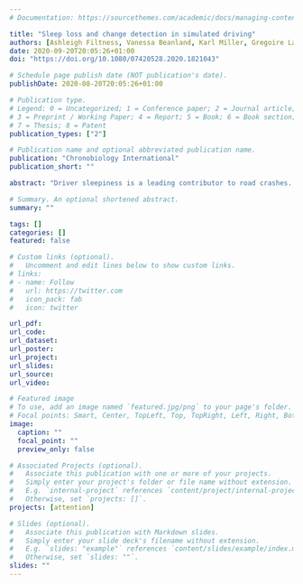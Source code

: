 ```yaml
---
# Documentation: https://sourcethemes.com/academic/docs/managing-content/

title: "Sleep loss and change detection in simulated driving"
authors: [Ashleigh Filtness, Vanessa Beanland, Karl Miller, Gregoire Larue, Alana Hawkins]
date: 2020-09-20T20:05:26+01:00
doi: "https://doi.org/10.1080/07420528.2020.1821043"

# Schedule page publish date (NOT publication's date).
publishDate: 2020-08-20T20:05:26+01:00

# Publication type.
# Legend: 0 = Uncategorized; 1 = Conference paper; 2 = Journal article;
# 3 = Preprint / Working Paper; 4 = Report; 5 = Book; 6 = Book section;
# 7 = Thesis; 8 = Patent
publication_types: ["2"]

# Publication name and optional abbreviated publication name.
publication: "Chronobiology International"
publication_short: ""

abstract: "Driver sleepiness is a leading contributor to road crashes. Sleep-related crashes are more likely to involve collision with a stationary object than non-sleep-related crashes. The mechanism underpinning this is unknown; one potential explanation may be an increased propensity for change blindness. Twenty-four drivers with at least one year of independent driving experience completed two simulated drives: one following a normal night of sleep (7–8 h) and one following sleep restriction (5 h). The drive consisted of 5 laps of an 11.3 km circuit, taking approximately 45 min. Each lap comprised half urban and half rural driving environments. Twenty times during the drive the visual screen was blanked for 500 ms, and when it reappeared participants were asked whether there were any changes. Twelve times a change occurred, and eight times no change occurred. Additionally, four unexpected changes occurred; for example, the language of the road signs was changed from English to German. At the end of each drive, participants were asked if anything unusual occurred. Sleep loss resulted in significantly increased subjective sleepiness and subjective workload. Driving in an urban environment did not increase alertness; subjective sleepiness ratings did not significantly differ between urban and rural environments. Change detection accuracy for both cued and unexpected changes was not significantly affected by sleep loss. In line with previous research, accuracy was greater for changes with high safety relevance and those occurring in rural environments. Collectively the findings of the study suggest that increase change blindness is probably not a contributor to sleep-related road crashes; however, future on-road research and with greater levels of sleep loss is needed to confirm findings."

# Summary. An optional shortened abstract.
summary: ""

tags: []
categories: []
featured: false

# Custom links (optional).
#   Uncomment and edit lines below to show custom links.
# links:
# - name: Follow
#   url: https://twitter.com
#   icon_pack: fab
#   icon: twitter

url_pdf:
url_code:
url_dataset:
url_poster:
url_project:
url_slides:
url_source:
url_video:

# Featured image
# To use, add an image named `featured.jpg/png` to your page's folder. 
# Focal points: Smart, Center, TopLeft, Top, TopRight, Left, Right, BottomLeft, Bottom, BottomRight.
image:
  caption: ""
  focal_point: ""
  preview_only: false

# Associated Projects (optional).
#   Associate this publication with one or more of your projects.
#   Simply enter your project's folder or file name without extension.
#   E.g. `internal-project` references `content/project/internal-project/index.md`.
#   Otherwise, set `projects: []`.
projects: [attention]

# Slides (optional).
#   Associate this publication with Markdown slides.
#   Simply enter your slide deck's filename without extension.
#   E.g. `slides: "example"` references `content/slides/example/index.md`.
#   Otherwise, set `slides: ""`.
slides: ""
---
```

